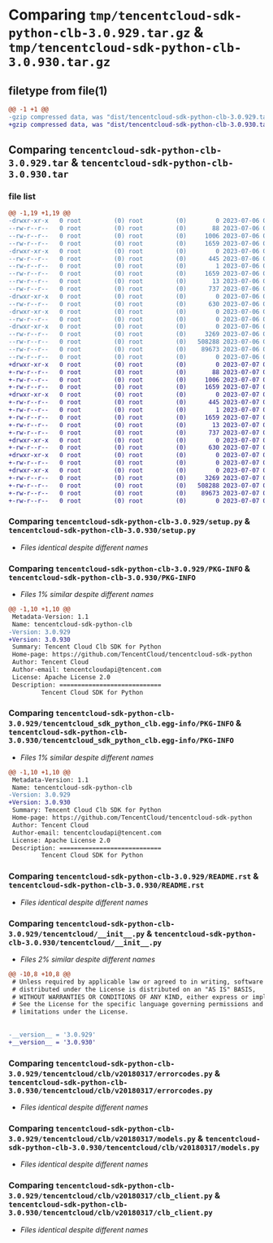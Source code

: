 # Comparing `tmp/tencentcloud-sdk-python-clb-3.0.929.tar.gz` & `tmp/tencentcloud-sdk-python-clb-3.0.930.tar.gz`

## filetype from file(1)

```diff
@@ -1 +1 @@
-gzip compressed data, was "dist/tencentcloud-sdk-python-clb-3.0.929.tar", last modified: Thu Jul  6 00:22:30 2023, max compression
+gzip compressed data, was "dist/tencentcloud-sdk-python-clb-3.0.930.tar", last modified: Fri Jul  7 00:20:11 2023, max compression
```

## Comparing `tencentcloud-sdk-python-clb-3.0.929.tar` & `tencentcloud-sdk-python-clb-3.0.930.tar`

### file list

```diff
@@ -1,19 +1,19 @@
-drwxr-xr-x   0 root         (0) root         (0)        0 2023-07-06 00:22:30.000000 tencentcloud-sdk-python-clb-3.0.929/
--rw-r--r--   0 root         (0) root         (0)       88 2023-07-06 00:22:30.000000 tencentcloud-sdk-python-clb-3.0.929/setup.cfg
--rw-r--r--   0 root         (0) root         (0)     1006 2023-07-06 00:22:30.000000 tencentcloud-sdk-python-clb-3.0.929/setup.py
--rw-r--r--   0 root         (0) root         (0)     1659 2023-07-06 00:22:30.000000 tencentcloud-sdk-python-clb-3.0.929/PKG-INFO
-drwxr-xr-x   0 root         (0) root         (0)        0 2023-07-06 00:22:30.000000 tencentcloud-sdk-python-clb-3.0.929/tencentcloud_sdk_python_clb.egg-info/
--rw-r--r--   0 root         (0) root         (0)      445 2023-07-06 00:22:30.000000 tencentcloud-sdk-python-clb-3.0.929/tencentcloud_sdk_python_clb.egg-info/SOURCES.txt
--rw-r--r--   0 root         (0) root         (0)        1 2023-07-06 00:22:30.000000 tencentcloud-sdk-python-clb-3.0.929/tencentcloud_sdk_python_clb.egg-info/dependency_links.txt
--rw-r--r--   0 root         (0) root         (0)     1659 2023-07-06 00:22:30.000000 tencentcloud-sdk-python-clb-3.0.929/tencentcloud_sdk_python_clb.egg-info/PKG-INFO
--rw-r--r--   0 root         (0) root         (0)       13 2023-07-06 00:22:30.000000 tencentcloud-sdk-python-clb-3.0.929/tencentcloud_sdk_python_clb.egg-info/top_level.txt
--rw-r--r--   0 root         (0) root         (0)      737 2023-07-06 00:22:30.000000 tencentcloud-sdk-python-clb-3.0.929/README.rst
-drwxr-xr-x   0 root         (0) root         (0)        0 2023-07-06 00:22:30.000000 tencentcloud-sdk-python-clb-3.0.929/tencentcloud/
--rw-r--r--   0 root         (0) root         (0)      630 2023-07-06 00:22:30.000000 tencentcloud-sdk-python-clb-3.0.929/tencentcloud/__init__.py
-drwxr-xr-x   0 root         (0) root         (0)        0 2023-07-06 00:22:30.000000 tencentcloud-sdk-python-clb-3.0.929/tencentcloud/clb/
--rw-r--r--   0 root         (0) root         (0)        0 2023-07-06 00:22:30.000000 tencentcloud-sdk-python-clb-3.0.929/tencentcloud/clb/__init__.py
-drwxr-xr-x   0 root         (0) root         (0)        0 2023-07-06 00:22:30.000000 tencentcloud-sdk-python-clb-3.0.929/tencentcloud/clb/v20180317/
--rw-r--r--   0 root         (0) root         (0)     3269 2023-07-06 00:22:30.000000 tencentcloud-sdk-python-clb-3.0.929/tencentcloud/clb/v20180317/errorcodes.py
--rw-r--r--   0 root         (0) root         (0)   508288 2023-07-06 00:22:30.000000 tencentcloud-sdk-python-clb-3.0.929/tencentcloud/clb/v20180317/models.py
--rw-r--r--   0 root         (0) root         (0)    89673 2023-07-06 00:22:30.000000 tencentcloud-sdk-python-clb-3.0.929/tencentcloud/clb/v20180317/clb_client.py
--rw-r--r--   0 root         (0) root         (0)        0 2023-07-06 00:22:30.000000 tencentcloud-sdk-python-clb-3.0.929/tencentcloud/clb/v20180317/__init__.py
+drwxr-xr-x   0 root         (0) root         (0)        0 2023-07-07 00:20:11.000000 tencentcloud-sdk-python-clb-3.0.930/
+-rw-r--r--   0 root         (0) root         (0)       88 2023-07-07 00:20:11.000000 tencentcloud-sdk-python-clb-3.0.930/setup.cfg
+-rw-r--r--   0 root         (0) root         (0)     1006 2023-07-07 00:20:11.000000 tencentcloud-sdk-python-clb-3.0.930/setup.py
+-rw-r--r--   0 root         (0) root         (0)     1659 2023-07-07 00:20:11.000000 tencentcloud-sdk-python-clb-3.0.930/PKG-INFO
+drwxr-xr-x   0 root         (0) root         (0)        0 2023-07-07 00:20:11.000000 tencentcloud-sdk-python-clb-3.0.930/tencentcloud_sdk_python_clb.egg-info/
+-rw-r--r--   0 root         (0) root         (0)      445 2023-07-07 00:20:11.000000 tencentcloud-sdk-python-clb-3.0.930/tencentcloud_sdk_python_clb.egg-info/SOURCES.txt
+-rw-r--r--   0 root         (0) root         (0)        1 2023-07-07 00:20:11.000000 tencentcloud-sdk-python-clb-3.0.930/tencentcloud_sdk_python_clb.egg-info/dependency_links.txt
+-rw-r--r--   0 root         (0) root         (0)     1659 2023-07-07 00:20:11.000000 tencentcloud-sdk-python-clb-3.0.930/tencentcloud_sdk_python_clb.egg-info/PKG-INFO
+-rw-r--r--   0 root         (0) root         (0)       13 2023-07-07 00:20:11.000000 tencentcloud-sdk-python-clb-3.0.930/tencentcloud_sdk_python_clb.egg-info/top_level.txt
+-rw-r--r--   0 root         (0) root         (0)      737 2023-07-07 00:20:11.000000 tencentcloud-sdk-python-clb-3.0.930/README.rst
+drwxr-xr-x   0 root         (0) root         (0)        0 2023-07-07 00:20:11.000000 tencentcloud-sdk-python-clb-3.0.930/tencentcloud/
+-rw-r--r--   0 root         (0) root         (0)      630 2023-07-07 00:20:11.000000 tencentcloud-sdk-python-clb-3.0.930/tencentcloud/__init__.py
+drwxr-xr-x   0 root         (0) root         (0)        0 2023-07-07 00:20:11.000000 tencentcloud-sdk-python-clb-3.0.930/tencentcloud/clb/
+-rw-r--r--   0 root         (0) root         (0)        0 2023-07-07 00:20:11.000000 tencentcloud-sdk-python-clb-3.0.930/tencentcloud/clb/__init__.py
+drwxr-xr-x   0 root         (0) root         (0)        0 2023-07-07 00:20:11.000000 tencentcloud-sdk-python-clb-3.0.930/tencentcloud/clb/v20180317/
+-rw-r--r--   0 root         (0) root         (0)     3269 2023-07-07 00:20:11.000000 tencentcloud-sdk-python-clb-3.0.930/tencentcloud/clb/v20180317/errorcodes.py
+-rw-r--r--   0 root         (0) root         (0)   508288 2023-07-07 00:20:11.000000 tencentcloud-sdk-python-clb-3.0.930/tencentcloud/clb/v20180317/models.py
+-rw-r--r--   0 root         (0) root         (0)    89673 2023-07-07 00:20:11.000000 tencentcloud-sdk-python-clb-3.0.930/tencentcloud/clb/v20180317/clb_client.py
+-rw-r--r--   0 root         (0) root         (0)        0 2023-07-07 00:20:11.000000 tencentcloud-sdk-python-clb-3.0.930/tencentcloud/clb/v20180317/__init__.py
```

### Comparing `tencentcloud-sdk-python-clb-3.0.929/setup.py` & `tencentcloud-sdk-python-clb-3.0.930/setup.py`

 * *Files identical despite different names*

### Comparing `tencentcloud-sdk-python-clb-3.0.929/PKG-INFO` & `tencentcloud-sdk-python-clb-3.0.930/PKG-INFO`

 * *Files 1% similar despite different names*

```diff
@@ -1,10 +1,10 @@
 Metadata-Version: 1.1
 Name: tencentcloud-sdk-python-clb
-Version: 3.0.929
+Version: 3.0.930
 Summary: Tencent Cloud Clb SDK for Python
 Home-page: https://github.com/TencentCloud/tencentcloud-sdk-python
 Author: Tencent Cloud
 Author-email: tencentcloudapi@tencent.com
 License: Apache License 2.0
 Description: ============================
         Tencent Cloud SDK for Python
```

### Comparing `tencentcloud-sdk-python-clb-3.0.929/tencentcloud_sdk_python_clb.egg-info/PKG-INFO` & `tencentcloud-sdk-python-clb-3.0.930/tencentcloud_sdk_python_clb.egg-info/PKG-INFO`

 * *Files 1% similar despite different names*

```diff
@@ -1,10 +1,10 @@
 Metadata-Version: 1.1
 Name: tencentcloud-sdk-python-clb
-Version: 3.0.929
+Version: 3.0.930
 Summary: Tencent Cloud Clb SDK for Python
 Home-page: https://github.com/TencentCloud/tencentcloud-sdk-python
 Author: Tencent Cloud
 Author-email: tencentcloudapi@tencent.com
 License: Apache License 2.0
 Description: ============================
         Tencent Cloud SDK for Python
```

### Comparing `tencentcloud-sdk-python-clb-3.0.929/README.rst` & `tencentcloud-sdk-python-clb-3.0.930/README.rst`

 * *Files identical despite different names*

### Comparing `tencentcloud-sdk-python-clb-3.0.929/tencentcloud/__init__.py` & `tencentcloud-sdk-python-clb-3.0.930/tencentcloud/__init__.py`

 * *Files 2% similar despite different names*

```diff
@@ -10,8 +10,8 @@
 # Unless required by applicable law or agreed to in writing, software
 # distributed under the License is distributed on an "AS IS" BASIS,
 # WITHOUT WARRANTIES OR CONDITIONS OF ANY KIND, either express or implied.
 # See the License for the specific language governing permissions and
 # limitations under the License.
 
 
-__version__ = '3.0.929'
+__version__ = '3.0.930'
```

### Comparing `tencentcloud-sdk-python-clb-3.0.929/tencentcloud/clb/v20180317/errorcodes.py` & `tencentcloud-sdk-python-clb-3.0.930/tencentcloud/clb/v20180317/errorcodes.py`

 * *Files identical despite different names*

### Comparing `tencentcloud-sdk-python-clb-3.0.929/tencentcloud/clb/v20180317/models.py` & `tencentcloud-sdk-python-clb-3.0.930/tencentcloud/clb/v20180317/models.py`

 * *Files identical despite different names*

### Comparing `tencentcloud-sdk-python-clb-3.0.929/tencentcloud/clb/v20180317/clb_client.py` & `tencentcloud-sdk-python-clb-3.0.930/tencentcloud/clb/v20180317/clb_client.py`

 * *Files identical despite different names*

